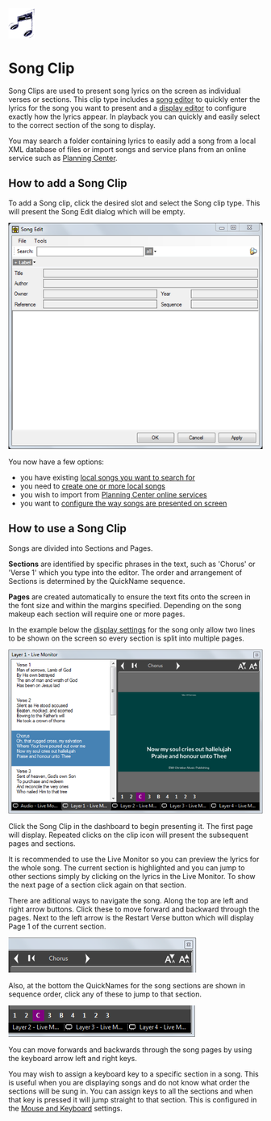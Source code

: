 ![](../../../images/image2.gif) 
# Song Clip

Song Clips are used to present song lyrics on the screen as individual verses or sections. This clip type includes a [song editor](SongEditor.md) to quickly enter the lyrics for the song you want to present and a [display editor](SongDisplay.md) to configure exactly how the lyrics appear. In playback you can quickly and easily select to the correct section of the song to display.

You may search a folder containing lyrics to easily add a song from a local XML database of files or import songs and service plans from an online service such as [Planning Center](../planningCenter.md).

## How to add a Song Clip
To add a Song clip, click the desired slot and select the Song clip type. This will present the Song Edit dialog which will be empty.

![](../../../images/song-empty.png)

You now have a few options:

- you have existing [local songs you want to search for](SongSearch.md)
- you need to [create one or more local songs](SongEditor.md)
- you wish to import from [Planning Center online services](../planningCenter.md)
- you want to [configure the way songs are presented on screen](SongDisplay.md)

## How to use a Song Clip
Songs are divided into Sections and Pages. 

**Sections** are identified by specific phrases in the text, such as 'Chorus' or 'Verse 1' which you type into the editor. The order and arrangement of Sections is determined by the QuickName sequence. 

**Pages** are created automatically to ensure the text fits onto the screen in the font size and within the margins specified. Depending on the song makeup each section will require one or more pages. 

In the example below the [display settings](SongDisplay.md) for the song only allow two lines to be shown on the screen so every section is split into multiple pages.

![](../../../images/song-livemonitor.png)

Click the Song Clip in the dashboard to begin presenting it. The first page will display. Repeated clicks on the clip icon will present the subsequent pages and sections.

It is recommended to use the Live Monitor so you can preview the lyrics for the whole song. The current section is highlighted and you can jump to other sections simply by clicking on the lyrics in the Live Monitor. To show the next page of a section click again on that section.

There are aditional ways to navigate the song. Along the top are left and right arrow buttons. Click these to move forward and backward through the pages. Next to the left arrow is the Restart Verse button which will display Page 1 of the current section.

![](../../../images/song-livemonitor-left-right.png)

Also, at the bottom the QuickNames for the song sections are shown in sequence order, click any of these to jump to that section. 

![](../../../images/song-livemonitor-sequence.png)

You can move forwards and backwards through the song pages by using the keyboard arrow left and right keys.

You may wish to assign a keyboard key to a specific section in a song. This is useful when you are displaying songs and do not know what order the sections will be sung in. You can assign keys to all the sections and when that key is pressed it will jump straight to that section. This is configured in the [Mouse and Keyboard](../../Settings/MouseandKeyboard.md) settings.

